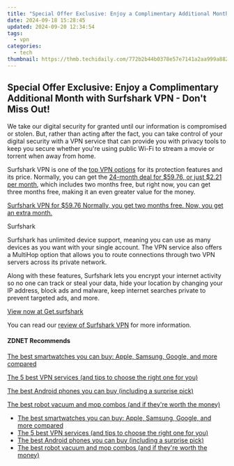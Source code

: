 ```yaml
---
title: "Special Offer Exclusive: Enjoy a Complimentary Additional Month with Surfshark VPN - Don't Miss Out!"
date: 2024-09-18 15:28:45
updated: 2024-09-20 12:34:54
tags:
  - vpn
categories:
  - tech
thumbnail: https://thmb.techidaily.com/772b2b44b0378e57e7141a2aa999a88263926bcf3e3ae208c5af8f61bf24deca.jpg
---
```


## Special Offer Exclusive: Enjoy a Complimentary Additional Month with Surfshark VPN - Don't Miss Out!

We take our digital security for granted until our information is compromised or stolen. But, rather than acting after the fact, you can take control of your digital security with a VPN service that can provide you with privacy tools to keep you secure whether you're using public Wi-Fi to stream a movie or torrent when away from home. 

Surfshark VPN is one of the [top VPN options](https://www.zdnet.com/article/best-vpn/) for its protection features and its price. Normally, you can get the [24-month deal for $59.76, or just $2.21 per month](https://shop-links.co/link/?exclusive=1&publisher_slug=itechdaily19598&url=https%3A%2F%2Fget.surfshark.net%2Faff%255Fc%3Foffer%255Fid%3D786%26aff%255Fid%3D1511), which includes two months free, but right now, you can get three months free, making it an even greater value for the money.

[Surfshark VPN for $59.76 Normally, you get two months free. Now, you get an extra month.](https://shop-links.co/link/?exclusive=1&publisher_slug=itechdaily19598&url=https%3A%2F%2Fget.surfshark.net%2Faff%255Fc%3Foffer%255Fid%3D786%26aff%255Fid%3D1511) 

Surfshark

Surfshark has unlimited device support, meaning you can use as many devices as you want with your single account. The VPN service also offers a MultiHop option that allows you to route connections through two VPN servers across its private network. 

Along with these features, Surfshark lets you encrypt your internet activity so no one can track or steal your data, hide your location by changing your IP address, block ads and malware, keep internet searches private to prevent targeted ads, and more. 

[View now at Get.surfshark](https://shop-links.co/link/?exclusive=1&publisher_slug=itechdaily19598&url=https%3A%2F%2Fget.surfshark.net%2Faff%255Fc%3Foffer%255Fid%3D786%26aff%255Fid%3D1511) 

You can read our [review of Surfshark VPN](https://www.zdnet.com/article/surfshark-vpn-review/) for more information.

#### **ZDNET** Recommends

[The best smartwatches you can buy: Apple, Samsung, Google, and more compared](https://www.zdnet.com/article/best-smartwatch/ "The best smartwatches you can buy: Apple, Samsung, Google, and more compared")

[The 5 best VPN services (and tips to choose the right one for you)](https://www.zdnet.com/article/best-vpn/ "The 5 best VPN services (and tips to choose the right one for you)")

[The best Android phones you can buy (including a surprise pick)](https://www.zdnet.com/article/best-android-phone/ "The best Android phones you can buy (including a surprise pick)")

[The best robot vacuum and mop combos (and if they're worth the money)](https://www.zdnet.com/article/best-robot-vacuum-mop/ "The best robot vacuum and mop combos (and if they're worth the money)")

* [The best smartwatches you can buy: Apple, Samsung, Google, and more compared](https://www.zdnet.com/article/best-smartwatch/ "The best smartwatches you can buy: Apple, Samsung, Google, and more compared")
* [The 5 best VPN services (and tips to choose the right one for you)](https://www.zdnet.com/article/best-vpn/ "The 5 best VPN services (and tips to choose the right one for you)")
* [The best Android phones you can buy (including a surprise pick)](https://www.zdnet.com/article/best-android-phone/ "The best Android phones you can buy (including a surprise pick)")
* [The best robot vacuum and mop combos (and if they're worth the money)](https://www.zdnet.com/article/best-robot-vacuum-mop/ "The best robot vacuum and mop combos (and if they're worth the money)")

<ins class="adsbygoogle"
     style="display:block"
     data-ad-format="autorelaxed"
     data-ad-client="ca-pub-7571918770474297"
     data-ad-slot="1223367746"></ins>



<ins class="adsbygoogle"
     style="display:block"
     data-ad-client="ca-pub-7571918770474297"
     data-ad-slot="8358498916"
     data-ad-format="auto"
     data-full-width-responsive="true"></ins>
